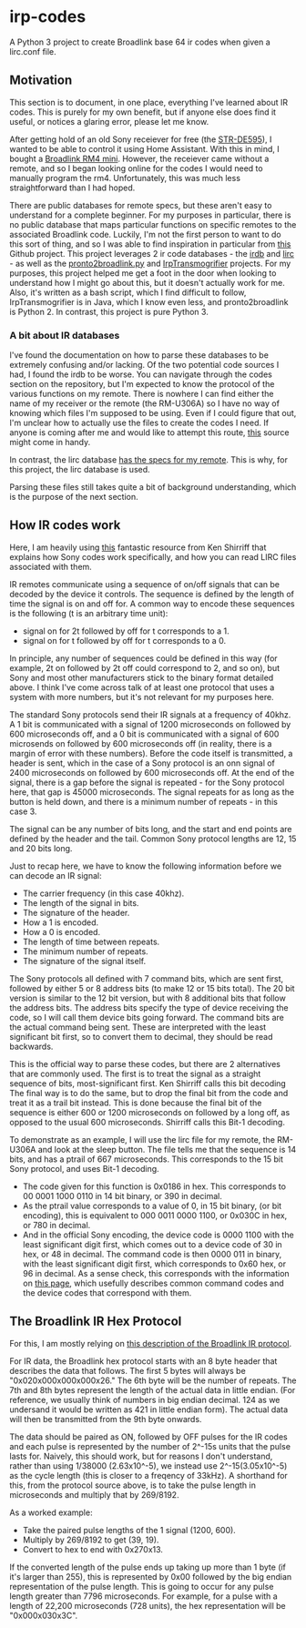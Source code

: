 # irp-codes

A Python 3 project to create Broadlink base 64 ir codes when given a lirc.conf file.

## Motivation

This section is to document, in one place, everything I've learned about IR codes. This is purely for my own benefit, but if anyone else does find it useful, or notices a glaring error, please let me know.

After getting hold of an old Sony receiever for free (the [STR-DE595](https://www.sony.ca/en/electronics/support/audio-components-receivers-amplifiers/str-de595)), I wanted to be able to control it using Home Assistant. With this in mind, I bought a [Broadlink RM4 mini](https://www.ibroadlink.com/productinfo/762674.html). However, the receiever came without a remote, and so I began looking online for the codes I would need to manually program the rm4. Unfortunately, this was much less straightforward than I had hoped.

There are public databases for remote specs, but these aren't easy to understand for a complete beginner. For my purposes in particular, there is no public database that maps particular functions on specific remotes to the associated Broadlink code. Luckily, I'm not the first person to want to do this sort of thing, and so I was able to find inspiration in particular from [this](https://github.com/molexx/irdb2broadlinkha/) Github project. This project leverages 2 ir code databases - the [irdb](https://github.com/probonopd/irdb/tree/master/codes) and [lirc](https://sourceforge.net/p/lirc-remotes/code/ci/master/tree/remotes/) - as well as the [pronto2broadlink.py](https://gist.githubusercontent.com/appden/42d5272bf128125b019c45bc2ed3311f/raw/bdede927b231933df0c1d6d47dcd140d466d9484/pronto2broadlink.py) and [IrpTransmogrifier](https://github.com/bengtmartensson/IrpTransmogrifier) projects. For my purposes, this project helped me get a foot in the door when looking to understand how I might go about this, but it doesn't actually work for me. Also, it's written as a bash script, which I find difficult to follow, IrpTransmogrifier is in Java, which I know even less, and pronto2broadlink is Python 2. In contrast, this project is pure Python 3.

### A bit about IR databases

I've found the documentation on how to parse these databases to be extremely confusing and/or lacking. Of the two potential code sources I had, I found the irdb to be worse. You can navigate through the codes section on the repository, but I'm expected to know the protocol of the various functions on my remote. There is nowhere I can find either the name of my receiver or the remote (the RM-U306A) so I have no way of knowing which files I'm supposed to be using. Even if I could figure that out, I'm unclear how to actually use the files to create the codes I need. If anyone is coming after me and would like to attempt this route, [this](http://www.hifi-remote.com/sony/Sony_rcvr.htm) source might come in handy.

In contrast, the lirc database [has the specs for my remote](https://sourceforge.net/p/lirc-remotes/code/ci/master/tree/remotes/sony/RM-U306A.lircd.conf). This is why, for this project, the lirc database is used.

Parsing these files still takes quite a bit of background understanding, which is the purpose of the next section.

## How IR codes work

Here, I am heavily using [this](http://www.righto.com/2010/03/understanding-sony-ir-remote-codes-lirc.html) fantastic resource from Ken Shirriff that explains how Sony codes work specifically, and how you can read LIRC files associated with them.

IR remotes communicate using a sequence of on/off signals that can be decoded by the device it controls. The sequence is defined by the length of time the signal is on and off for. A common way to encode these sequences is the following (t is an arbitrary time unit):

- signal on for 2t followed by off for t corresponds to a 1.
- signal on for t followed by off for t corresponds to a 0.

In principle, any number of sequences could be defined in this way (for example, 2t on followed by 2t off could correspond to 2, and so on), but Sony and most other manufacturers stick to the binary format detailed above. I think I've come across talk of at least one protocol that uses a system with more numbers, but it's not relevant for my purposes here.

The standard Sony protocols send their IR signals at a frequency of 40khz. A 1 bit is communicated with a signal of 1200 microseconds on followed by 600 microseconds off, and a 0 bit is communicated with a signal of 600 microsends on followed by 600 microseconds off (in reality, there is a margin of error with these numbers). Before the code itself is transmitted, a header is sent, which in the case of a Sony protocol is an onn signal of 2400 microseconds on followed by 600 microseconds off. At the end of the signal, there is a gap before the signal is repeated - for the Sony protocol here, that gap is 45000 microseconds. The signal repeats for as long as the button is held down, and there is a minimum number of repeats - in this case 3.

The signal can be any number of bits long, and the start and end points are defined by the header and the tail. Common Sony protocol lengths are 12, 15 and 20 bits long.

Just to recap here, we have to know the following information before we can decode an IR signal:

- The carrier frequency (in this case 40khz).
- The length of the signal in bits.
- The signature of the header.
- How a 1 is encoded.
- How a 0 is encoded.
- The length of time between repeats.
- The minimum number of repeats.
- The signature of the signal itself.

The Sony protocols all defined with 7 command bits, which are sent first, followed by either 5 or 8 address bits (to make 12 or 15 bits total). The 20 bit version is similar to the 12 bit version, but with 8 additional bits that follow the address bits. The address bits specify the type of device receiving the code, so I will call them device bits going forward. The command bits are the actual command being sent. These are interpreted with the least significant bit first, so to convert them to decimal, they should be read backwards.

This is the official way to parse these codes, but there are 2 alternatives that are commonly used. The first is to treat the signal as a straight sequence of bits, most-significant first. Ken Shirriff calls this bit decoding The final way is to do the same, but to drop the final bit from the code and treat it as a trail bit instead. This is done because the final bit of the sequence is either 600 or 1200 microseconds on followed by a long off, as opposed to the usual 600 microseconds. Shirriff calls this Bit-1 decoding.

To demonstrate as an example, I will use the lirc file for my remote, the RM-U306A and look at the sleep button. The file tells me that the sequence is 14 bits, and has a ptrail of 667 microseconds. This corresponds to the 15 bit Sony protocol, and uses Bit-1 decoding.

- The code given for this function is 0x0186 in hex. This corresponds to 00 0001 1000 0110 in 14 bit binary, or 390 in decimal.
- As the ptrail value corresponds to a value of 0, in 15 bit binary, (or bit encoding), this is equivalent to 000 0011 0000 1100, or 0x030C in hex, or 780 in decimal.
- And in the official Sony encoding, the device code is 0000 1100 with the least significant digit first, which comes out to a device code of 30 in hex, or 48 in decimal. The command code is then 0000 011 in binary, with the least significant digit first, which corresponds to 0x60 hex, or 96 in decimal. As a sense check, this corresponds with the information on [this page](http://www.hifi-remote.com/sony/Sony_rcvr.htm), which usefully describes common command codes and the device codes that correspond with them.

## The Broadlink IR Hex Protocol

For this, I am mostly relying on [this description of the Broadlink IR protocol](https://github.com/mjg59/python-broadlink/blob/master/protocol.md).

For IR data, the Broadlink hex protocol starts with an 8 byte header that describes the data that follows. The first 5 bytes will always be "0x020x000x000x000x26." The 6th byte will be the number of repeats. The 7th and 8th bytes represent the length of the actual data in little endian. (For reference, we usually think of numbers in big endian decimal. 124 as we undersand it would be written as 421 in little endian form). The actual data will then be transmitted from the 9th byte onwards.

The data should be paired as ON, followed by OFF pulses for the IR codes and each pulse is represented by the number of 2^-15s units that the pulse lasts for. Naively, this should work, but for reasons I don't understand, rather than using 1/38000 (2.63x10^-5), we instead use 2^-15(3.05x10^-5) as the cycle length (this is closer to a freqency of 33kHz). A shorthand for this, from the protocol source above, is to take the pulse length in microseconds and multiply that by 269/8192.

As a worked example:

- Take the paired pulse lengths of the 1 signal (1200, 600).
- Multiply by 269/8192 to get (39, 19).
- Convert to hex to end with 0x270x13.

If the converted length of the pulse ends up taking up more than 1 byte (if it's larger than 255), this is represented by 0x00 followed by the big endian representation of the pulse length. This is going to occur for any pulse length greater than 7796 microseconds. For example, for a pulse with a length of 22,200 microseconds (728 units), the hex representation will be "0x000x030x3C".

